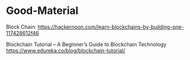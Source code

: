 # Good-Material

Block Chain:
  https://hackernoon.com/learn-blockchains-by-building-one-117428612f46
  
Blockchain Tutorial – A Beginner’s Guide to Blockchain Technology 
  https://www.edureka.co/blog/blockchain-tutorial/
